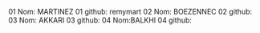 01 Nom: MARTINEZ
01 github: remymart
02 Nom: BOEZENNEC
02 github:
03 Nom: AKKARI
03 github:
04 Nom:BALKHI
04 github:

